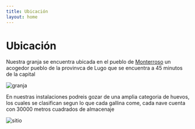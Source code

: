 ```yaml
---
title: Ubicación
layout: home
---
```


# Ubicación

Nuestra granja se encuentra ubicada en el pueblo de [Monterroso](https://www.google.com/search?q=monterroso&oq=monterroso&gs_lcrp=EgZjaHJvbWUqBwgAEAAYjwIyBwgAEAAYjwIyCggBEC4YsQMYgAQyDQgCEC4YrwEYxwEYgAQyBwgDEAAYgAQyBwgEEAAYgAQyBwgFEAAYgAQyBwgGEAAYgAQyBwgHEAAYgAQyBwgIEAAYgAQyDQgJEC4YrwEYxwEYgATSAQkyOTA0ajBqMTWoAgmwAgE&sourceid=chrome&ie=UTF-8&zx=1729079329409&no_sw_cr=1) un acogedor pueblo de la provinvca de Lugo que se encuentra a 45 minutos de la capital

![granja](https://i.ytimg.com/vi/YGvFyWqXdXg/maxresdefault.jpg)

En nuestras instalaciones podreis gozar de una amplia categoria de huevos, los cuales se clasifican segun lo que cada gallina come, cada nave cuenta con 30000 metros cuadrados de almacenaje

![sitio](https://www.pv-magazine.es/wp-content/uploads/sites/11/2019/12/2019.12.09-Efigalia-Val-do-Cango-1024x662.jpg)
